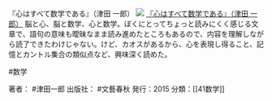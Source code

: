『心はすべて数学である』（津田 一郎）
[![](https://images-fe.ssl-images-amazon.com/images/I/41k2wRhEf5L._SL160_.jpg)](http://www.amazon.co.jp/exec/obidos/ASIN/4163903798/choiyaki81-22/ref=nosim)
[『心はすべて数学である』（津田 一郎）](http://www.amazon.co.jp/exec/obidos/ASIN/4163903798/choiyaki81-22/ref=nosim)
脳と心、脳と数学、心と数学。ぼくにとってちょっと読みにくく感じる文章で、語句の意味も曖昧なまま読み進めたところもあるので、内容を理解しながら読了できたわけじゃない。けど、カオスがあるから、心を表現し得ること、記憶とカントル集合の類似点など、興味深く読めた。

#数学 

著者： #津田一郎
出版社： #文藝春秋
発行：2015
分類：[[41数学]]
